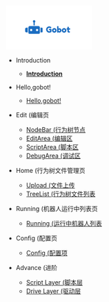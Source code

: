 <img src="res/logo.png" height="100"/>

* Introduction
  * [**Introduction**](README.md)

* Hello,gobot!
  * [Hello,gobot!](/zh-cn/hello/hello.md)
  
* Edit (编辑页
  * [NodeBar (行为树节点](/zh-cn/edit/drag.md)
  * [EditArea (编辑区](/zh-cn/edit/tree.md)
  * [ScriptArea (脚本区](/zh-cn/edit/node.md)
  * [DebugArea (调试区](/zh-cn/edit/debug.md)

* Home (行为树文件管理页
  * [Upload (文件上传](/zh-cn/home/upload.md)
  * [TreeList (行为树文件列表](/zh-cn/home/list.md)

* Running (机器人运行中列表页
  * [Running (运行中机器人列表](/zh-cn/running/list.md)

* Config (配置页
  * [Config (配置项](/zh-cn/config/config.md)

* Advance (进阶
  * [Script Layer (脚本层](/zh-cn/advance/script.md)
  * [Drive Layer (驱动层](/zh-cn/advance/api.md)